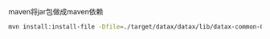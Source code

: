 maven将jar包做成maven依赖

~~~sh
mvn install:install-file -Dfile=./target/datax/datax/lib/datax-common-0.0.1-SNAPSHOT.jar -DgroupId=com.alibaba.datax -DartifactId=common -Dversion=0.0.1-SNAPSHOT -Dpackaging=jar
~~~

